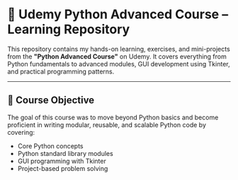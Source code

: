 # 🧠 Udemy Python Advanced Course – Learning Repository

This repository contains my hands-on learning, exercises, and mini-projects from the **"Python Advanced Course"** on Udemy. It covers everything from Python fundamentals to advanced modules, GUI development using Tkinter, and practical programming patterns.

---

## 🎯 Course Objective

The goal of this course was to move beyond Python basics and become proficient in writing modular, reusable, and scalable Python code by covering:
- Core Python concepts
- Python standard library modules
- GUI programming with Tkinter
- Project-based problem solving
